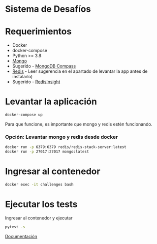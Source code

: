# Sistema de Desafíos

# Requerimientos
- Docker
- docker-compose
- Python >= 3.8
- [Mongo](https://www.mongodb.com/docs/manual/administration/install-community/)
- Sugerido - [MongoDB Compass](https://downloads.mongodb.com/compass/mongodb-compass-1.35.0-win32-x64.exe)
- [Redis](https://redis.io/download/) - Leer sugerencia en el apartado de levantar la app antes de instalarlo)
- Sugerido - [RedisInsight](https://redis.com/es/redis-enterprise/redisinsight/)

# Levantar la aplicación
```bash
docker-compose up
```
Para que funcione, es importante que mongo y redis estén funcionando.
### Opción: Levantar mongo y redis desde docker
```bash
docker run -p 6379:6379 redis/redis-stack-server:latest
docker run -p 27017:27017 mongo:latest
```

# Ingresar al contenedor
```bash
docker exec -it challenges bash
```

# Ejecutar los tests
Ingresar al contenedor y ejecutar
```bash
pytest -s
```

[Documentación](https://docs.google.com/document/d/11sYc6pS_zhEcRqV0SXSsP8Vvb0GIbeX62_426n1KPJI/edit#)